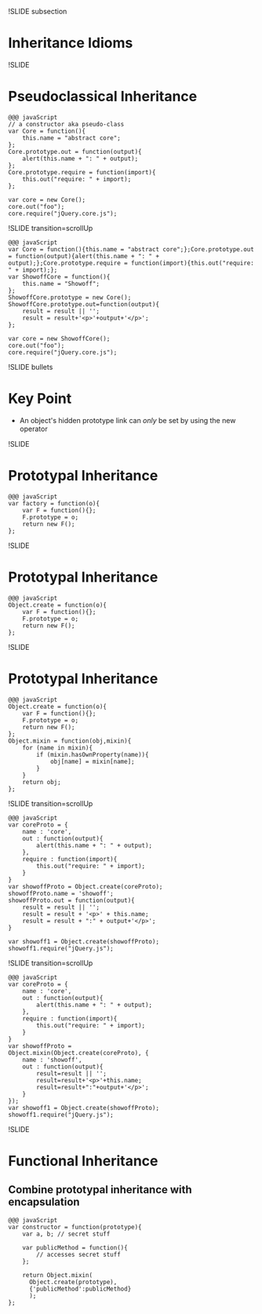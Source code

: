!SLIDE subsection

# Inheritance Idioms #

!SLIDE

# Pseudoclassical Inheritance #

    @@@ javaScript
    // a constructor aka pseudo-class
    var Core = function(){
        this.name = "abstract core";
    };
    Core.prototype.out = function(output){
        alert(this.name + ": " + output);
    };
    Core.prototype.require = function(import){
        this.out("require: " + import);
    };

    var core = new Core();
    core.out("foo");
    core.require("jQuery.core.js");

!SLIDE transition=scrollUp

    @@@ javaScript
    var Core = function(){this.name = "abstract core";};Core.prototype.out = function(output){alert(this.name + ": " + output);};Core.prototype.require = function(import){this.out("require: " + import);};
    var ShowoffCore = function(){
        this.name = "Showoff";
    };
    ShowoffCore.prototype = new Core();
    ShowoffCore.prototype.out=function(output){
        result = result || '';
        result = result+'<p>'+output+'</p>';
    };

    var core = new ShowoffCore();
    core.out("foo");
    core.require("jQuery.core.js");

!SLIDE bullets

# Key Point #

* An object's hidden prototype link can *only* be set by using the new operator

!SLIDE

# Prototypal Inheritance #

    @@@ javaScript
    var factory = function(o){
        var F = function(){};
        F.prototype = o;
        return new F();
    };

!SLIDE

# Prototypal Inheritance #

    @@@ javaScript
    Object.create = function(o){
        var F = function(){};
        F.prototype = o;
        return new F();
    };
!SLIDE

# Prototypal Inheritance #

    @@@ javaScript
    Object.create = function(o){
        var F = function(){};
        F.prototype = o;
        return new F();
    };
    Object.mixin = function(obj,mixin){
        for (name in mixin){
            if (mixin.hasOwnProperty(name)){
                obj[name] = mixin[name];
            }
        }
        return obj;
    };

!SLIDE transition=scrollUp

    @@@ javaScript
    var coreProto = {
        name : 'core',
        out : function(output){
            alert(this.name + ": " + output);
        },
        require : function(import){
            this.out("require: " + import);
        }
    }
    var showoffProto = Object.create(coreProto);
    showoffProto.name = 'showoff';
    showoffProto.out = function(output){
        result = result || '';
        result = result + '<p>' + this.name;
        result = result + ":" + output+'</p>';
    }

    var showoff1 = Object.create(showoffProto);
    showoff1.require("jQuery.js");

!SLIDE transition=scrollUp

    @@@ javaScript
    var coreProto = {
        name : 'core',
        out : function(output){
            alert(this.name + ": " + output);
        },
        require : function(import){
            this.out("require: " + import);
        }
    }
    var showoffProto =
    Object.mixin(Object.create(coreProto), {
        name : 'showoff',
        out : function(output){
            result=result || '';
            result=result+'<p>'+this.name;
            result=result+":"+output+'</p>';
        }
    });
    var showoff1 = Object.create(showoffProto);
    showoff1.require("jQuery.js");

!SLIDE

# Functional Inheritance #
## Combine prototypal inheritance with encapsulation ##

    @@@ javaScript
    var constructor = function(prototype){
        var a, b; // secret stuff

        var publicMethod = function(){
            // accesses secret stuff
        };

        return Object.mixin(
          Object.create(prototype),
          {'publicMethod':publicMethod}
          );
    };



